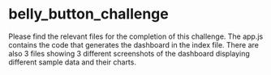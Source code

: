 # belly_button_challenge

Please find the relevant files for the completion of this challenge.  The app.js contains the code that generates the dashboard in the index file.  There are also 3 files showing 3 different screenshots of the dashboard displaying different sample data and their charts.
